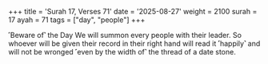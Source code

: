 +++
title = 'Surah 17, Verses 71'
date = '2025-08-27'
weight = 2100
surah = 17
ayah = 71
tags = ["day", "people"]
+++

˹Beware of˺ the Day We will summon every people with their leader. So whoever will be given their record in their right hand will read it ˹happily˺ and will not be wronged ˹even by the width of˺ the thread of a date stone.